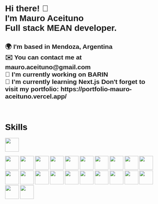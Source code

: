 <h1 style="font-family: 'Franklin Gothic Medium', 'Arial Narrow', Arial, sans-serif;">
  Hi there! 👋 <br />
  I'm Mauro Aceituno <br />
  Full stack MEAN developer.
</h1>
<h2 style="font-family: 'Franklin Gothic Medium', 'Arial Narrow', Arial, sans-serif;">
  🌍 I'm based in Mendoza, Argentina <br />
  ✉️ You can contact me at mauro.aceituno@gmail.com <br />
  🔭 I’m currently working on BARIN <br />
  🌱 I’m currently learning Next.js Don't forget to visit my portfolio:
  https://portfolio-mauro-aceituno.vercel.app/
</h2>
<br />

<h1 style="color: black; text-shadow: 1px 2px 1px whitesmoke; font-family: 'Franklin Gothic Medium', 'Arial Narrow', Arial, sans-serif;">Skills</h1>
<img style="height: 45px; width: 45px;"
  src="https://user-images.githubusercontent.com/25181517/117201156-9a724800-adec-11eb-9a9d-3cd0f67da4bc.png"
  alt=""
/>

<img style="height: 45px; width: 45px;"
  src="https://user-images.githubusercontent.com/25181517/117447155-6a868a00-af3d-11eb-9cfe-245df15c9f3f.png"
  alt=""
/>
<img style="height: 45px; width: 45px;"
  src="https://user-images.githubusercontent.com/25181517/192158954-f88b5814-d510-4564-b285-dff7d6400dad.png"
  alt=""
/>
<img style="height: 45px; width: 45px;"
  src="https://user-images.githubusercontent.com/25181517/183897015-94a058a6-b86e-4e42-a37f-bf92061753e5.png"
  alt=""
/>
<img style="height: 45px; width: 45px;"
  src="https://user-images.githubusercontent.com/25181517/183898674-75a4a1b1-f960-4ea9-abcb-637170a00a75.png"
  alt=""
/>
<img style="height: 45px; width: 45px;"
  src="https://user-images.githubusercontent.com/25181517/183898054-b3d693d4-dafb-4808-a509-bab54cf5de34.png"
  alt=""
/>
<img style="height: 45px; width: 45px;"
  src="https://user-images.githubusercontent.com/25181517/183859966-a3462d8d-1bc7-4880-b353-e2cbed900ed6.png"
  alt=""
/>
<img style="height: 45px; width: 45px;"
  src="https://user-images.githubusercontent.com/25181517/183568594-85e280a7-0d7e-4d1a-9028-c8c2209e073c.png"
  alt=""
/>
<img style="height: 45px; width: 45px;"
  src="https://user-images.githubusercontent.com/25181517/182884177-d48a8579-2cd0-447a-b9a6-ffc7cb02560e.png"
  alt=""
/>
<img style="height: 45px; width: 45px;"
  src="https://user-images.githubusercontent.com/25181517/183890595-779a7e64-3f43-4634-bad2-eceef4e80268.png"
  alt=""
/>
<img style="height: 45px; width: 45px;"
  src="https://user-images.githubusercontent.com/25181517/183890598-19a0ac2d-e88a-4005-a8df-1ee36782fde1.png"
  alt=""
/>
<img style="height: 45px; width: 45px;"
  src="https://user-images.githubusercontent.com/25181517/121401671-49102800-c959-11eb-9f6f-74d49a5e1774.png"
  alt=""
/>
<img style="height: 45px; width: 45px;"
  src="https://user-images.githubusercontent.com/25181517/183049794-a3dfaddd-22ee-4ffe-b0b4-549ccd4879f9.png"
  alt=""
/>
<img style="height: 45px; width: 45px;"
  src="https://user-images.githubusercontent.com/25181517/187955008-981340e6-b4cc-441b-80cf-7a5e94d29e7e.png"
  alt=""
/>
<img style="height: 45px; width: 45px;"
  src="https://user-images.githubusercontent.com/25181517/187070862-03888f18-2e63-4332-95fb-3ba4f2708e59.png"
  alt=""
/>
<img style="height: 45px; width: 45px;"
  src="https://user-images.githubusercontent.com/25181517/192107858-fe19f043-c502-4009-8c47-476fc89718ad.png"
  alt=""
/>
<img style="height: 45px; width: 45px;"
  src="https://user-images.githubusercontent.com/25181517/192108891-d86b6220-e232-423a-bf5f-90903e6887c3.png"
  alt=""
/>
<img style="height: 45px; width: 45px;"
  src="https://user-images.githubusercontent.com/25181517/192109061-e138ca71-337c-4019-8d42-4792fdaa7128.png"
  alt=""
/>
<img style="height: 45px; width: 45px;"
  src="https://user-images.githubusercontent.com/25181517/183912952-83784e94-629d-4c34-a961-ae2ae795b662.png"
  alt=""
/>
<img style="height: 45px; width: 45px;"
  src="https://user-images.githubusercontent.com/25181517/192158956-48192682-23d5-4bfc-9dfb-6511ade346bc.png"
  alt=""
/>
<img style="height: 45px; width: 45px;"
  src="https://user-images.githubusercontent.com/25181517/189716855-2c69ca7a-5149-4647-936d-780610911353.png"
  alt=""
/>
<img style="height: 45px; width: 45px;"
  src="https://user-images.githubusercontent.com/25181517/189715289-df3ee512-6eca-463f-a0f4-c10d94a06b2f.png"
  alt=""
/>
<img style="height: 45px; width: 45px;"
  src="https://user-images.githubusercontent.com/25181517/183896128-ec99105a-ec1a-4d85-b08b-1aa1620b2046.png"
  alt=""
/>
